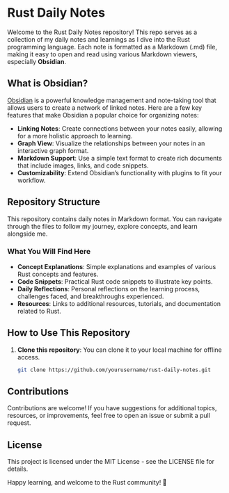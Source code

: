 # Rust Daily Notes

Welcome to the Rust Daily Notes repository! This repo serves as a collection of my daily notes and learnings as I dive into the Rust programming language. Each note is formatted as a Markdown (.md) file, making it easy to open and read using various Markdown viewers, especially **Obsidian**.

## What is Obsidian?

[Obsidian](https://obsidian.md/) is a powerful knowledge management and note-taking tool that allows users to create a network of linked notes. Here are a few key features that make Obsidian a popular choice for organizing notes:

- **Linking Notes**: Create connections between your notes easily, allowing for a more holistic approach to learning.
- **Graph View**: Visualize the relationships between your notes in an interactive graph format.
- **Markdown Support**: Use a simple text format to create rich documents that include images, links, and code snippets.
- **Customizability**: Extend Obsidian’s functionality with plugins to fit your workflow.

## Repository Structure

This repository contains daily notes in Markdown format. You can navigate through the files to follow my journey, explore concepts, and learn alongside me.

### What You Will Find Here

- **Concept Explanations**: Simple explanations and examples of various Rust concepts and features.
- **Code Snippets**: Practical Rust code snippets to illustrate key points.
- **Daily Reflections**: Personal reflections on the learning process, challenges faced, and breakthroughs experienced.
- **Resources**: Links to additional resources, tutorials, and documentation related to Rust.

## How to Use This Repository

1. **Clone this repository**: You can clone it to your local machine for offline access.
   ```bash
   git clone https://github.com/yourusername/rust-daily-notes.git


## Contributions

Contributions are welcome! If you have suggestions for additional topics, resources, or improvements, feel free to open an issue or submit a pull request.


## License

This project is licensed under the MIT License - see the LICENSE file for details.


Happy learning, and welcome to the Rust community! 🚀

